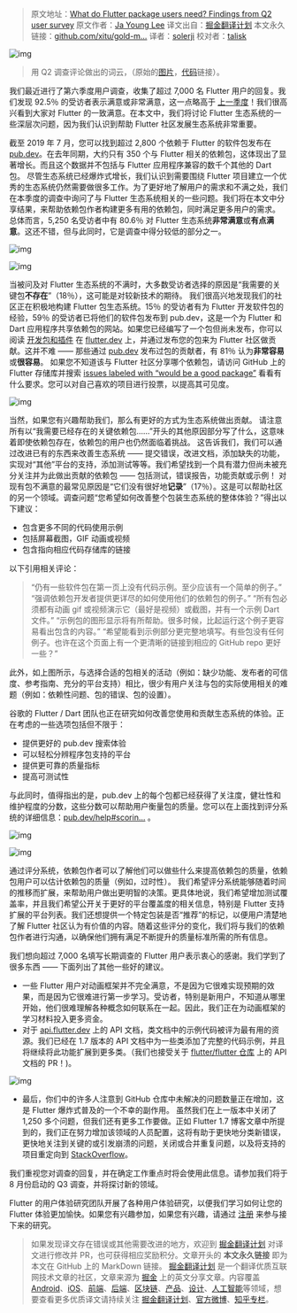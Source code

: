 > 原文地址：[What do Flutter package users need? Findings from Q2 user survey](https://link.zhihu.com/?target=https%3A//link.juejin.im/%3Ftarget%3Dhttps%3A%2F%2Fmedium.com%2Fflutter%2Fwhat-do-flutter-package-users-need-6ecba57ed1d6)
> 原文作者：[Ja Young Lee](https://link.zhihu.com/?target=https%3A//link.juejin.im/%3Ftarget%3Dhttps%3A%2F%2Fmedium.com%2F%40jayoung.lee)
> 译文出自：[掘金翻译计划](https://link.zhihu.com/?target=https%3A//link.juejin.im/%3Ftarget%3Dhttps%3A%2F%2Fgithub.com%2Fxitu%2Fgold-miner)
> 本文永久链接：[github.com/xitu/gold-m…](https://link.zhihu.com/?target=https%3A//link.juejin.im/%3Ftarget%3Dhttps%3A%2F%2Fgithub.com%2Fxitu%2Fgold-miner%2Fblob%2Fmaster%2FTODO1%2Fwhat-do-flutter-package-users-need-findings-from-q2-user-survey.md)
> 译者：[solerji](https://link.zhihu.com/?target=https%3A//link.juejin.im/%3Ftarget%3Dhttps%3A%2F%2Fgithub.com%2Fsolerji)
> 校对者：[talisk](https://link.zhihu.com/?target=https%3A//link.juejin.im/%3Ftarget%3Dhttps%3A%2F%2Fgithub.com%2Ftalisk)

![img](https://pic2.zhimg.com/80/v2-740963ae7fbe2c81711bfedb69914b29_hd.jpg)

> 用 Q2 调查评论做出的词云，（原始的[图片](https://link.zhihu.com/?target=https%3A//link.juejin.im/%3Ftarget%3Dhttps%3A%2F%2Fraw.githubusercontent.com%2Ftimsneath%2Fwordcloud_flutter%2Fmaster%2Fflutter_wordcloud.png)，[代码](https://link.zhihu.com/?target=https%3A//link.juejin.im/%3Ftarget%3Dhttps%3A%2F%2Fgithub.com%2Ftimsneath%2Fwordcloud_flutter)链接）。

我们最近进行了第六季度用户调查，收集了超过 7,000 名 Flutter 用户的回复。我们发现 92.5％ 的受访者表示满意或非常满意，这一点略高于 [上一季度](https://link.zhihu.com/?target=https%3A//link.juejin.im/%3Ftarget%3Dhttps%3A%2F%2Fmedium.com%2Fflutter%2Finsights-from-flutters-first-user-survey-of-2019-3659b02303a5)！我们很高兴看到大家对 Flutter 的一致满意。在本文中，我们将讨论 Flutter 生态系统的一些深层次问题，因为我们认识到帮助 Flutter 社区发展生态系统非常重要。

截至 2019 年 7 月，您可以找到超过 2,800 个依赖于 Flutter 的软件包发布在 [pub.dev](https://link.zhihu.com/?target=https%3A//link.juejin.im/%3Ftarget%3Dhttps%3A%2F%2Fpub.dev%2F)。在去年同期，大约只有 350 个与 Flutter 相关的依赖包，这体现出了显著增长。而且这个数据并不包括与 Flutter 应用程序兼容的数千个其他的 Dart 包。
尽管生态系统已经爆炸式增长，我们认识到需要围绕 Flutter 项目建立一个优秀的生态系统仍然需要做很多工作。为了更好地了解用户的需求和不满之处，我们在本季度的调查中询问了与 Flutter 生态系统相关的一些问题。我们将在本文中分享结果，来帮助依赖包作者构建更多有用的依赖包，同时满足更多用户的需求。
总体而言，5,250 名受访者中有 80.6％ 对 Flutter 生态系统**非常满意**或**有点满意**。这还不错，但与此同时，它是调查中得分较低的部分之一。

![img](https://pic4.zhimg.com/80/v2-4de0fc7939a3697ca06ed45cb2a76ee7_hd.jpg)

![img](https://pic3.zhimg.com/80/v2-5bf52accc8f05d29d9b04274955fa376_hd.jpg)

当被问及对 Flutter 生态系统的不满时，大多数受访者选择的原因是“我需要的关键包**不存在**”（18％），这可能是对较新技术的期待。
我们很高兴地发现我们的社区正在积极地构建 Flutter 包生态系统。15％ 的受访者有为 Flutter 开发软件包的经验，59％ 的受访者已将他们的软件包发布到 pub.dev，这是一个为 Flutter 和 Dart 应用程序共享依赖包的网站。如果您已经编写了一个包但尚未发布，你可以阅读 [开发包和插件](https://link.zhihu.com/?target=https%3A//link.juejin.im/%3Ftarget%3Dhttps%3A%2F%2Fflutter.dev%2Fdocs%2Fdevelopment%2Fpackages-and-plugins%2Fdeveloping-packages) 在 [flutter.dev](https://link.zhihu.com/?target=https%3A//link.juejin.im/%3Ftarget%3Dhttp%3A%2F%2Fflutter.dev%2F) 上，并通过发布您的包来为 Flutter 社区做贡献。这并不难 —— 那些通过 [pub.dev](https://link.zhihu.com/?target=https%3A//link.juejin.im/%3Ftarget%3Dhttp%3A%2F%2Fpub.dev%2F) 发布过包的贡献者，有 81％ 认为**非常容易**或**很容易**。
如果您不知道该与 Flutter 社区分享哪个依赖包，请访问 GitHub 上的 Flutter 存储库并搜索 [issues labeled with “would be a good package”](https://link.zhihu.com/?target=https%3A//link.juejin.im/%3Ftarget%3Dhttps%3A%2F%2Fgithub.com%2Fflutter%2Fflutter%2Fissues%3Fq%3Dis%253Aopen%2Bis%253Aissue%2Blabel%253A%2522would%2Bbe%2Ba%2Bgood%2Bpackage%2522%2Bsort%253Areactions-%252B1-desc) 看看有什么要求。您可以对自己喜欢的项目进行投票，以提高其可见度。

![img](https://pic2.zhimg.com/80/v2-9f27889ff9b48bc4b16bb229a27671a1_hd.jpg)

当然，如果您有兴趣帮助我们，那么有更好的方式为生态系统做出贡献。 请注意所有以“我需要已经存在的关键依赖包……”开头的其他原因部分写了什么，这意味着即使依赖包存在，依赖包的用户也仍然面临着挑战。 这告诉我们，我们可以通过改进已有的东西来改善生态系统 —— 提交错误，改进文档，添加缺失的功能，实现对“其他”平台的支持，添加测试等等。我们希望找到一个具有潜力但尚未被充分关注并为此做出贡献的依赖包 —— 包括测试，错误报告，功能贡献或示例！
对现有包不满意的最常见原因是“它们没有很好地**记录**”（17％）。这是可以帮助社区的另一个领域。调查问题“您希望如何改善整个包装生态系统的整体体验？”得出以下建议：

- 包含更多不同的代码使用示例
- 包括屏幕截图，GIF 动画或视频
- 包含指向相应代码存储库的链接

以下引用相关评论：

> “仍有一些软件包在第一页上没有代码示例。至少应该有一个简单的例子。”
> “强调依赖包开发者提供更详尽的如何使用他们的依赖包的例子。”
> “所有包必须都有动画 gif 或视频演示它（最好是视频）或截图，并有一个示例 Dart 文件。”
> “示例包的图形显示将有所帮助。很多时候，比起运行这个例子更容易看出包含的内容。”
> “希望能看到示例部分更完整地填写。有些包没有任何例子。也许在这个页面上有一个更清晰的链接到相应的 GitHub repo 更好一些？”

此外，如上图所示，与选择合适的包相关的活动（例如：缺少功能、发布者的可信度、参考指南、充分的平台支持）相比，很少有用户关注与包的实际使用相关的难题（例如：依赖性问题、包的错误、包的设置）。

谷歌的 Flutter / Dart 团队也正在研究如何改善您使用和贡献生态系统的体验。正在考虑的一些选项包括但不限于：

- 提供更好的 pub.dev 搜索体验
- 可以轻松分辨程序包支持的平台
- 提供更可靠的质量指标
- 提高可测试性

与此同时，值得指出的是，pub.dev 上的每个包都已经获得了关注度，健壮性和维护程度的分数，这些分数可以帮助用户衡量包的质量。您可以在上面找到评分系统的详细信息：[pub.dev/help#scorin…](https://link.zhihu.com/?target=https%3A//link.juejin.im/%3Ftarget%3Dhttps%3A%2F%2Fpub.dev%2Fhelp%23scoring) 。



![img](https://pic4.zhimg.com/80/v2-a6be2ac741207f4c5b124ffb27bd1333_hd.jpg)

![img](https://pic3.zhimg.com/80/v2-772351d8aa4e51ce61f0c4ae834b68f2_hd.jpg)

通过评分系统，依赖包作者可以了解他们可以做些什么来提高依赖包的质量，依赖包用户可以估计依赖包的质量（例如，过时性）。
我们希望评分系统能够随着时间的推移而扩展，来帮助用户做出更明智的决策。更具体地说，我们希望增加测试覆盖率，并且我们希望公开关于更好的平台覆盖度的相关信息，特别是 Flutter 支持扩展的平台列表。我们还想提供一个特定包装是否“推荐”的标记，以便用户清楚地了解 Flutter 社区认为有价值的内容。随着这些评分的变化，我们将与我们的依赖包作者进行沟通，以确保他们拥有满足不断提升的质量标准所需的所有信息。

我们想向超过 7,000 名填写长期调查的 Flutter 用户表示衷心的感谢。我们学到了很多东西 —— 下面列出了其他一些好的建议。

- 一些 Flutter 用户对动画框架并不完全满意，不是因为它很难实现预期的效果，而是因为它很难进行第一步学习。受访者，特别是新用户，不知道从哪里开始，他们很难理解各种概念如何联系在一起。因此，我们正在为动画框架的学习材料投入更多资金。
- 对于 [api.flutter.dev](https://link.zhihu.com/?target=https%3A//link.juejin.im/%3Ftarget%3Dhttp%3A%2F%2Fapi.flutter.dev%2F) 上的 API 文档，类文档中的示例代码被评为最有用的资源。我们已经在 1.7 版本的 API 文档中为一些类添加了完整的代码示例，并且将继续将此功能扩展到更多类。（我们也接受关于 [flutter/flutter 仓库](https://link.zhihu.com/?target=https%3A//link.juejin.im/%3Ftarget%3Dhttps%3A%2F%2Fgithub.com%2Fflutter%2Fflutter%2Flabels%2Fd%253A%2520api%2520docs) 上的 API 文档的 PR！)。

![img](https://pic4.zhimg.com/80/v2-43af2fde89fd841346d2387a3c23f5ff_hd.jpg)



- 最后，你们中的许多人注意到 GitHub 仓库中未解决的问题数量正在增加，这是 Flutter 爆炸式普及的一个不幸的副作用。 虽然我们在上一版本中关闭了 1,250 多个问题，但我们还有更多工作要做。正如 Flutter 1.7 博客文章中所提到的，我们正在努力增加该领域的人员配置，这将有助于更快地分类新错误，更快地关注到关键的或引发崩溃的问题，关闭或合并重复问题，以及将支持的项目重定向到 [StackOverflow](https://link.zhihu.com/?target=https%3A//link.juejin.im/%3Ftarget%3Dhttps%3A%2F%2Fstackoverflow.com%2Fquestions%2Ftagged%2Fflutter)。

我们重视您对调查的回复，并在确定工作重点时将会使用此信息。请参加我们将于 8 月份启动的 Q3 调查，并将探讨新的领域。

Flutter 的用户体验研究团队开展了各种用户体验研究，以便我们学习如何让您的 Flutter 体验更加愉快。如果您有兴趣参加，如果您有兴趣，请通过 [注册](https://link.zhihu.com/?target=https%3A//link.juejin.im/%3Ftarget%3Dhttp%3A%2F%2Fflutter.dev%2Fresearch-signup) 来参与接下来的研究。

> 如果发现译文存在错误或其他需要改进的地方，欢迎到 [掘金翻译计划](https://link.zhihu.com/?target=https%3A//link.juejin.im/%3Ftarget%3Dhttps%3A%2F%2Fgithub.com%2Fxitu%2Fgold-miner) 对译文进行修改并 PR，也可获得相应奖励积分。文章开头的 **本文永久链接** 即为本文在 GitHub 上的 MarkDown 链接。
> [掘金翻译计划](https://link.zhihu.com/?target=https%3A//link.juejin.im/%3Ftarget%3Dhttps%3A%2F%2Fgithub.com%2Fxitu%2Fgold-miner) 是一个翻译优质互联网技术文章的社区，文章来源为 [掘金](https://link.zhihu.com/?target=https%3A//juejin.im/) 上的英文分享文章。内容覆盖 [Android](https://link.zhihu.com/?target=https%3A//link.juejin.im/%3Ftarget%3Dhttps%3A%2F%2Fgithub.com%2Fxitu%2Fgold-miner%23android)、[iOS](https://link.zhihu.com/?target=https%3A//link.juejin.im/%3Ftarget%3Dhttps%3A%2F%2Fgithub.com%2Fxitu%2Fgold-miner%23ios)、[前端](https://link.zhihu.com/?target=https%3A//link.juejin.im/%3Ftarget%3Dhttps%3A%2F%2Fgithub.com%2Fxitu%2Fgold-miner%23%25E5%2589%258D%25E7%25AB%25AF)、[后端](https://link.zhihu.com/?target=https%3A//link.juejin.im/%3Ftarget%3Dhttps%3A%2F%2Fgithub.com%2Fxitu%2Fgold-miner%23%25E5%2590%258E%25E7%25AB%25AF)、[区块链](https://link.zhihu.com/?target=https%3A//link.juejin.im/%3Ftarget%3Dhttps%3A%2F%2Fgithub.com%2Fxitu%2Fgold-miner%23%25E5%258C%25BA%25E5%259D%2597%25E9%2593%25BE)、[产品](https://link.zhihu.com/?target=https%3A//link.juejin.im/%3Ftarget%3Dhttps%3A%2F%2Fgithub.com%2Fxitu%2Fgold-miner%23%25E4%25BA%25A7%25E5%2593%2581)、[设计](https://link.zhihu.com/?target=https%3A//link.juejin.im/%3Ftarget%3Dhttps%3A%2F%2Fgithub.com%2Fxitu%2Fgold-miner%23%25E8%25AE%25BE%25E8%25AE%25A1)、[人工智能](https://link.zhihu.com/?target=https%3A//link.juejin.im/%3Ftarget%3Dhttps%3A%2F%2Fgithub.com%2Fxitu%2Fgold-miner%23%25E4%25BA%25BA%25E5%25B7%25A5%25E6%2599%25BA%25E8%2583%25BD)等领域，想要查看更多优质译文请持续关注 [掘金翻译计划](https://link.zhihu.com/?target=https%3A//link.juejin.im/%3Ftarget%3Dhttps%3A%2F%2Fgithub.com%2Fxitu%2Fgold-miner)、[官方微博](https://link.zhihu.com/?target=https%3A//link.juejin.im/%3Ftarget%3Dhttp%3A%2F%2Fweibo.com%2Fjuejinfanyi)、[知乎专栏](https://link.zhihu.com/?target=https%3A//link.juejin.im/%3Ftarget%3Dhttps%3A%2F%2Fzhuanlan.zhihu.com%2Fjuejinfanyi)。